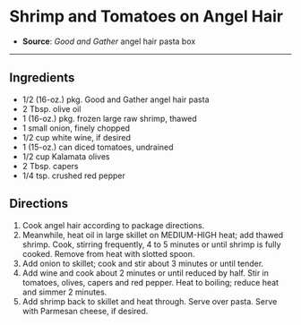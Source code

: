 # Shrimp and Tomatoes on Angel Hair

- **Source**: *Good and Gather* angel hair pasta box
---

## Ingredients

- 1/2 (16-oz.) pkg. Good and Gather angel hair pasta
- 2 Tbsp. olive oil
- 1 (16-oz.) pkg. frozen large raw shrimp, thawed
- 1 small onion, finely chopped
- 1/2 cup white wine, if desired
- 1 (15-oz.) can diced tomatoes, undrained
- 1/2 cup Kalamata olives
- 2 Tbsp. capers
- 1/4 tsp. crushed red pepper

## Directions

1. Cook angel hair according to package directions.
2. Meanwhile, heat oil in large skillet on MEDIUM-HIGH heat; add thawed shrimp. Cook, stirring frequently, 4 to 5 minutes or until shrimp is fully cooked. Remove from heat with slotted spoon.
3. Add onion to skillet; cook and stir about 3 minutes or until tender.
4. Add wine and cook about 2 minutes or until reduced by half. Stir in tomatoes, olives, capers and red pepper. Heat to boiling; reduce heat and simmer 2 minutes.
5. Add shrimp back to skillet and heat through. Serve over pasta. Serve with Parmesan cheese, if desired.